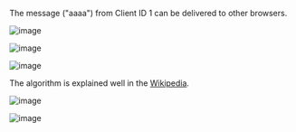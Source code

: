 
The message ("aaaa") from Client ID 1 can be delivered to other browsers. 

![image](https://user-images.githubusercontent.com/49010295/112318217-25d9c300-8cf0-11eb-8525-b7d777fa29e2.png)


![image](https://user-images.githubusercontent.com/49010295/112318300-3b4eed00-8cf0-11eb-9afc-78b1e16571b7.png)


![image](https://user-images.githubusercontent.com/49010295/112318281-3722cf80-8cf0-11eb-87c8-51a152c106e0.png)

The algorithm is explained well in the [Wikipedia](https://en.wikipedia.org/wiki/Paxos_(computer_science)#Basic_Paxos).

![image](https://user-images.githubusercontent.com/49010295/112318512-76512080-8cf0-11eb-89e2-7446fa3c8c7d.png)

![image](https://user-images.githubusercontent.com/49010295/112318538-7d782e80-8cf0-11eb-83d0-e4e603519e62.png)
